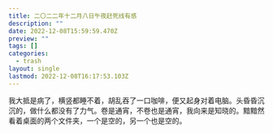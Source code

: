 ```yaml
---
title: 二〇二二年十二月八日午夜赶死线有感
description: ""
date: 2022-12-08T15:59:59.470Z
preview: ""
tags: []
categories:
  - trash
layout: single
lastmod: 2022-12-08T16:17:53.103Z
---
```


我大抵是病了，横竖都睡不着，胡乱吞了一口咖啡，便又起身对着电脑。头昏昏沉沉的，做什么都没有了力气。卷是通宵，不卷也是通宵，我向来是知晓的。黯黯然看着桌面的两个文件夹，一个是空的，另一个也是空的。
